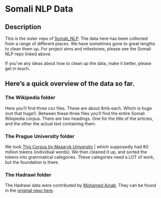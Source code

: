 # Somali NLP Data 

## Description
This is the sister repo of [Somali_NLP](https://github.com/apjama/SOMALI_NLP).  The data here has been collected from a range of different places. We have sometimes gone to great lengths to clean them up. For project aims and milestones, please see the Somali NLP repo linked above. 

If you’ve any ideas about how to clean up the data, make it better, please get in touch. 

## Here’s a quick overview of the data so far. 

### The Wikipedia folder
Here you’ll find three csv files. These are about 8mb each. Which is huge (not that huge!). Between these three files you’ll find the entire Somali Wikipedia corpus. There are two headings. One for the title of the articles, and the other the actual text containing them. 

### The Prague University folder 
We took [This Corpus by Masaryk University](http://habit-project.eu/wiki/SetOfEthiopianWebCorpora) | which supposedly had 80 million tokens (individual words). We then cleaned it up, and sorted the tokens into grammatical categories. These categories need a LOT of work, but the foundation is there. 

### The Hadrawi folder
The Hadrawi data were contributed by [Mohamed Ainab](https://twitter.com/mohamedainab). 
They can be found in the [original repo here](https://github.com/codeforsomalia/hadrawi). 
